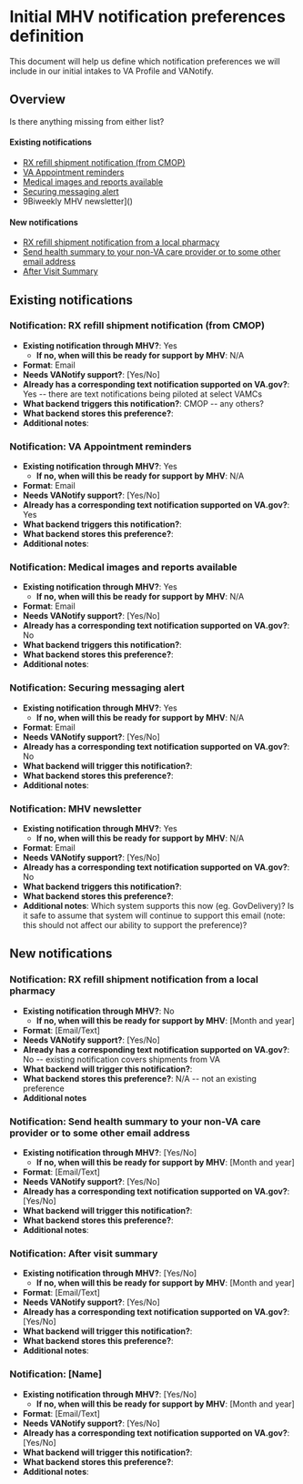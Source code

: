 # Initial MHV notification preferences definition

This document will help us define which notification preferences we will include in our initial intakes to VA Profile and VANotify.

## Overview

Is there anything missing from either list?

#### Existing notifications

- [RX refill shipment notification (from CMOP)](#notification-rx-refill-shipment-notification-from-cmop)
- [VA Appointment reminders](#notification-va-appointment-reminders)
- [Medical images and reports available](#notification-medical-images-and-reports-available)
- [Securing messaging alert](#notification-securing-messaging-alert)
- 9Biweekly MHV newsletter]()

#### New notifications

- [RX refill shipment notification from a local pharmacy]()
- [Send health summary to your non-VA care provider or to some other email address]()
- [After Visit Summary]()


## Existing notifications 

### Notification: RX refill shipment notification (from CMOP)

- **Existing notification through MHV?**: Yes
  - **If no, when will this be ready for support by MHV**: N/A
- **Format**: Email
- **Needs VANotify support?**: [Yes/No]
- **Already has a corresponding text notification supported on VA.gov?**: Yes -- there are text notifications being piloted at select VAMCs
- **What backend triggers this notification?**: CMOP -- any others?
- **What backend stores this preference?**:
- **Additional notes**:


### Notification: VA Appointment reminders

- **Existing notification through MHV?**: Yes
  - **If no, when will this be ready for support by MHV**: N/A
- **Format**: Email
- **Needs VANotify support?**: [Yes/No]
- **Already has a corresponding text notification supported on VA.gov?**: Yes
- **What backend triggers this notification?**:
- **What backend stores this preference?**:
- **Additional notes**:


### Notification: Medical images and reports available

- **Existing notification through MHV?**: Yes
  - **If no, when will this be ready for support by MHV**: N/A
- **Format**: Email
- **Needs VANotify support?**: [Yes/No]
- **Already has a corresponding text notification supported on VA.gov?**: No
- **What backend triggers this notification?**:
- **What backend stores this preference?**:
- **Additional notes**:


### Notification: Securing messaging alert

- **Existing notification through MHV?**: Yes
  - **If no, when will this be ready for support by MHV**:  N/A
- **Format**: Email
- **Needs VANotify support?**: [Yes/No]
- **Already has a corresponding text notification supported on VA.gov?**: No
- **What backend will trigger this notification?**:
- **What backend stores this preference?**:
- **Additional notes**: 


### Notification: MHV newsletter

- **Existing notification through MHV?**: Yes
  - **If no, when will this be ready for support by MHV**: N/A
- **Format**: Email
- **Needs VANotify support?**: [Yes/No]
- **Already has a corresponding text notification supported on VA.gov?**: No
- **What backend triggers this notification?**:
- **What backend stores this preference?**:
- **Additional notes**: Which system supports this now (eg. GovDelivery)? Is it safe to assume that system will continue to support this email (note: this should not affect our ability to support the preference)?


## New notifications

### Notification: RX refill shipment notification from a local pharmacy

- **Existing notification through MHV?**: No
  - **If no, when will this be ready for support by MHV**: [Month and year]
- **Format**: [Email/Text]
- **Needs VANotify support?**: [Yes/No]
- **Already has a corresponding text notification supported on VA.gov?**: No -- existing notification covers shipments from VA
- **What backend will trigger this notification?**: 
- **What backend stores this preference?**: N/A -- not an existing preference
- **Additional notes**


### Notification: Send health summary to your non-VA care provider or to some other email address

- **Existing notification through MHV?**: [Yes/No]
  - **If no, when will this be ready for support by MHV**: [Month and year]
- **Format**: [Email/Text]
- **Needs VANotify support?**: [Yes/No]
- **Already has a corresponding text notification supported on VA.gov?**: [Yes/No]
- **What backend will trigger this notification?**:
- **What backend stores this preference?**:
- **Additional notes**:

### Notification: After visit summary

- **Existing notification through MHV?**: [Yes/No]
  - **If no, when will this be ready for support by MHV**: [Month and year]
- **Format**: [Email/Text]
- **Needs VANotify support?**: [Yes/No]
- **Already has a corresponding text notification supported on VA.gov?**: [Yes/No]
- **What backend will trigger this notification?**:
- **What backend stores this preference?**:
- **Additional notes**:

### Notification: [Name]

- **Existing notification through MHV?**: [Yes/No]
  - **If no, when will this be ready for support by MHV**: [Month and year]
- **Format**: [Email/Text]
- **Needs VANotify support?**: [Yes/No]
- **Already has a corresponding text notification supported on VA.gov?**: [Yes/No]
- **What backend will trigger this notification?**:
- **What backend stores this preference?**:
- **Additional notes**:
